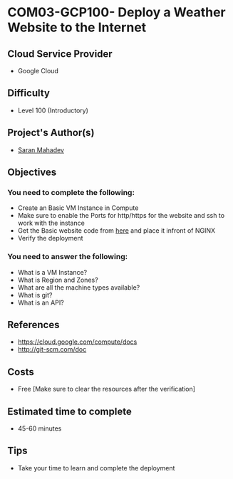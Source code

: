 # COM03-GCP100- Deploy a Weather Website to the Internet


## Cloud Service Provider

- Google Cloud

## Difficulty

- Level 100 (Introductory)

## Project's Author(s)

- [Saran Mahadev](https://github.com/saranmahadev)

## Objectives

### You need to complete the following:

- Create an Basic VM Instance in Compute
- Make sure to enable the Ports for http/https for the website and ssh to work with the instance
- Get the Basic website code from [here](https://gist.github.com/saranmahadev/59c23a06b4eeb8b137fb4daa9f3338a3) and place it infront of NGINX
- Verify the deployment

### You need to answer the following:

- What is a VM Instance?
- What is Region and Zones?
- What are all the machine types available?
- What is git?
- What is an API?

## References

- https://cloud.google.com/compute/docs
- http://git-scm.com/doc

## Costs

- Free [Make sure to clear the resources after the verification]

## Estimated time to complete

- 45-60 minutes

## Tips

- Take your time to learn and complete the deployment
